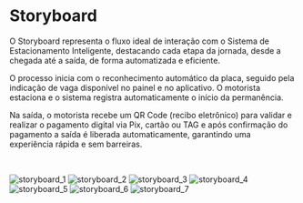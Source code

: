 # Storyboard

O Storyboard representa o fluxo ideal de interação com o Sistema de Estacionamento Inteligente, destacando cada etapa da jornada, desde a chegada até a saída, de forma automatizada e eficiente.

O processo inicia com o reconhecimento automático da placa, seguido pela indicação de vaga disponível no painel e no aplicativo. O motorista estaciona e o sistema registra automaticamente o início da permanência.

Na saída, o motorista recebe um QR Code (recibo eletrônico) para validar e realizar o pagamento digital via Pix, cartão ou TAG e após confirmação do pagamento a saída é liberada automaticamente, garantindo uma experiência rápida e sem barreiras.

<br/>

![storyboard_1](https://github.com/user-attachments/assets/2603d30e-0813-4e96-bd8e-95fee0d3aef6)
![storyboard_2](https://github.com/user-attachments/assets/8ceeb901-a320-448e-801e-d97ca69951a9)
![storyboard_3](https://github.com/user-attachments/assets/54ea14be-b904-4b68-8926-9e9e9c3a3e70)
![storyboard_4](https://github.com/user-attachments/assets/b8097e9e-4c69-4f58-9422-9b57ae96b310)
![storyboard_5](https://github.com/user-attachments/assets/6fa5d719-945b-4b05-b5d9-324a6b35aa08)
![storyboard_6](https://github.com/user-attachments/assets/45d8ac2e-0021-4a57-94ac-41c1c6d0f432)
![storyboard_7](https://github.com/user-attachments/assets/8b2b9412-1c9c-49e8-a66d-45f562dd0853)
